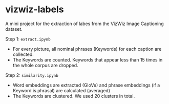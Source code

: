 # vizwiz-labels
A mini project for the extraction of labes from the VizWiz Image Captioning dataset.

Step 1: `extract.ipynb`
    
- For every picture, all nominal phrases (Keywords) for each caption are collected.
- The Keywords are counted. Keywords that appear less than 15 times in the whole corpus are dropped.

Step 2: `similarity.ipynb`

- Word embeddings are extracted (GloVe) and phrase embeddings (if a Keyword is phrasal) are calculated (averaged)
- The Keywords are clustered. We used 20 clusters in total.
